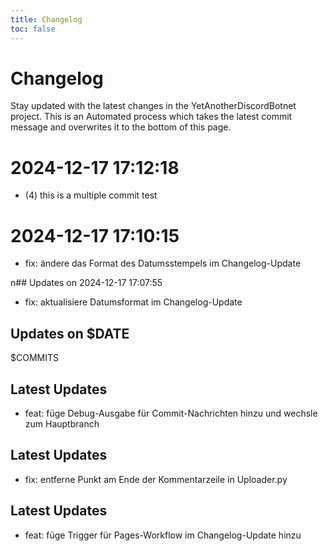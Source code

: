 ```yaml
---
title: Changelog
toc: false
---
```


# Changelog

Stay updated with the latest changes in the YetAnotherDiscordBotnet project.
This is an Automated process which takes the latest commit message and overwrites it to the bottom of this page.

# 2024-12-17 17:12:18

- (4) this is a multiple commit test

# 2024-12-17 17:10:15

- fix: ändere das Format des Datumsstempels im Changelog-Update

n## Updates on 2024-12-17 17:07:55

- fix: aktualisiere Datumsformat im Changelog-Update


## Updates on $DATE

$COMMITS

## Latest Updates

- feat: füge Debug-Ausgabe für Commit-Nachrichten hinzu und wechsle zum Hauptbranch

## Latest Updates

- fix: entferne Punkt am Ende der Kommentarzeile in Uploader.py


## Latest Updates

- feat: füge Trigger für Pages-Workflow im Changelog-Update hinzu

